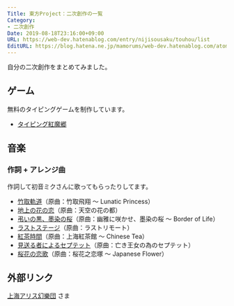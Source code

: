 ```yaml
---
Title: 東方Project：二次創作の一覧
Category:
- 二次創作
Date: 2019-08-18T23:16:00+09:00
URL: https://web-dev.hatenablog.com/entry/nijisousaku/touhou/list
EditURL: https://blog.hatena.ne.jp/mamorums/web-dev.hatenablog.com/atom/entry/17680117127113949944
---
```


自分の二次創作をまとめてみました。


## ゲーム
無料のタイピングゲームを制作しています。

- [タイピング紅魔郷](/entry/nijisousaku/touhou/game/typing/koumakyou/manual/table-of-contents)


## 音楽
### 作詞 + アレンジ曲
作詞して初音ミクさんに歌ってもらったりしてます。

- [竹取軌道](/entry/nijisousaku/touhou/music/eiyasyou/taketorikidou)（原曲：竹取飛翔 ～ Lunatic Princess）
- [地上の花の恋](/entry/nijisousaku/touhou/music/youyoumu/chijounohana)（原曲：天空の花の都）
- [弔いの黒、墨染の桜](/entry/nijisousaku/touhou/music/youyoumu/tomurai)（原曲：幽雅に咲かせ、墨染の桜 ～ Border of Life）
- [ラストステージ](/entry/nijisousaku/touhou/music/chireiden/last-stage)（原曲：ラストリモート）
- [紅茶時間](/entry/nijisousaku/touhou/music/koumakyou/kouchajikan)（原曲：上海紅茶館 ～ Chinese Tea）
- [見送る者によるセプテット](/entry/nijisousaku/touhou/music/koumakyou/miokuru)（原曲：亡き王女の為のセプテット）
- [桜花の恋歌](/entry/nijisousaku/touhou/music/hourainingyo/oukanokoiuta)（原曲：桜花之恋塚 ～ Japanese Flower）


## 外部リンク
[上海アリス幻樂団](https://www16.big.or.jp/~zun/) さま
